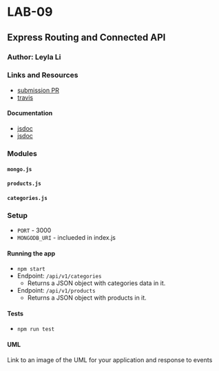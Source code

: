 # LAB-09

## Express Routing and Connected API

### Author: Leyla Li

### Links and Resources
* [submission PR](https://github.com/401-advanced-javascript-leyla/lab-09/pulls)
* [travis](https://www.travis-ci.com/search/lab-09)

#### Documentation
* [jsdoc](http://localhost:3000/api/v1/docs)
* [jsdoc](http://localhost:5000/api-docs)


### Modules
#### `mongo.js`
#### `products.js`
#### `categories.js`

### Setup
* `PORT` - 3000
* `MONGODB_URI` - inclueded in index.js

#### Running the app
* `npm start`
* Endpoint: `/api/v1/categories`
  * Returns a JSON object with categories data in it.
* Endpoint: `/api/v1/products`
  * Returns a JSON object with products in it.
  
#### Tests
* `npm run test`

#### UML
Link to an image of the UML for your application and response to events
